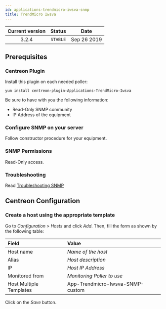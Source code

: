 ```yaml
---
id: applications-trendmicro-iwsva-snmp
title: TrendMicro Iwsva
---
```


| Current version | Status | Date |
| :-: | :-: | :-: |
| 3.2.4 | `STABLE` | Sep 26 2019 |

## Prerequisites

### Centreon Plugin

Install this plugin on each needed poller:

``` shell
yum install centreon-plugin-Applications-TrendMicro-Iwsva
```

Be sure to have with you the following information:

  - Read-Only SNMP community
  - IP Address of the equipment

### Configure SNMP on your server

Follow constructor procedure for your equipment.

### SNMP Permissions

Read-Only access.

### Troubleshooting

Read [Troubleshooting
SNMP](http://documentation.centreon.com/docs/centreon-plugins/en/latest/user/guide.html#snmp)

## Centreon Configuration

### Create a host using the appropriate template

Go to *Configuration \> Hosts* and click *Add*. Then, fill the form as shown by
the following table:

| Field                                | Value                            |
| :----------------------------------- | :------------------------------- |
| Host name                            | *Name of the host*               |
| Alias                                | *Host description*               |
| IP                                   | *Host IP Address*                |
| Monitored from                       | *Monitoring Poller to use*       |
| Host Multiple Templates              | App-Trendmicro-Iwsva-SNMP-custom |

Click on the *Save* button.

